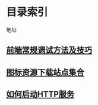 # 目录索引

地址

## [前端常规调试方法及技巧](/content/fe-debug/summary.md)

## [图标资源下载站点集合](/content/icon-font/index.md)

## [如何启动HTTP服务](/content/http-server/index.md)
